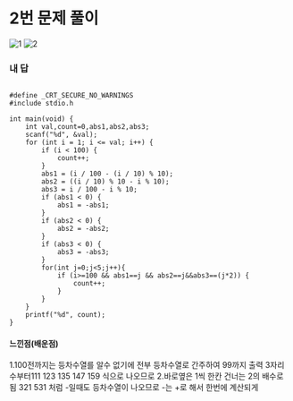 # 2번 문제 풀이
![1](https://user-images.githubusercontent.com/81015704/118831645-e64be380-b8fa-11eb-94d2-09e870d8407d.png)
![2](https://user-images.githubusercontent.com/81015704/118831649-e6e47a00-b8fa-11eb-90c3-1bee04d3fac2.png)


### 내 답
<pre><code>
#define _CRT_SECURE_NO_WARNINGS
#include stdio.h

int main(void) {
	int val,count=0,abs1,abs2,abs3;
	scanf("%d", &val);
	for (int i = 1; i <= val; i++) {
		if (i < 100) {
			count++;
		}
		abs1 = (i / 100 - (i / 10) % 10);
		abs2 = ((i / 10) % 10 - i % 10);
		abs3 = i / 100 - i % 10;
		if (abs1 < 0) {
			abs1 = -abs1;
		}
		if (abs2 < 0) {
			abs2 = -abs2;
		}
		if (abs3 < 0) {
			abs3 = -abs3;
		}
		for(int j=0;j<5;j++){
			if (i>=100 && abs1==j && abs2==j&&abs3==(j*2)) {
				count++;
			}
		}
	}
	printf("%d", count);
}
</code></pre>


#### 느낀점(배운점)
1.100전까지는  등차수열를 알수 없기에 전부 등차수열로 간주하여 99까지 출력 3자리 수부터111 123 135 147 159 식으로 나오므로
2.바로옆은 1씩 한칸 건너는 2의 배수로 됨 321 531 처럼 -일때도 등차수열이 나오므로 -는 +로 해서 한번에 계산되게 
